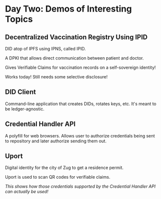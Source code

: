 # Day Two: Demos of Interesting Topics

## Decentralized Vaccination Registry Using IPID

DID atop of IPFS using IPNS, called IPID.

A DPKI that allows direct communication between patient and doctor.

Gives Verifiable Claims for vaccination records on a self-sovereign identity!

Works today! Still needs some selective disclosure!

## DID Client

Command-line application that creates DIDs, rotates keys, etc. It's meant to be ledger-agnostic.

## Credential Handler API

A polyfill for web browsers. Allows user to authorize credentials being sent to repository and later authorize sending them out.

## Uport

Digital identity for the city of Zug to get a residence permit.

Uport is used to scan QR codes for verifiable claims.

_This shows how those credentials supported by the Credential Handler API can actually be used!_
